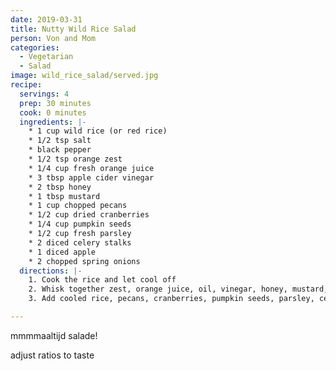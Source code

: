 ```yaml
---
date: 2019-03-31
title: Nutty Wild Rice Salad
person: Von and Mom
categories:
  - Vegetarian
  - Salad
image: wild_rice_salad/served.jpg
recipe:
  servings: 4
  prep: 30 minutes
  cook: 0 minutes
  ingredients: |-
    * 1 cup wild rice (or red rice)
    * 1/2 tsp salt
    * black pepper
    * 1/2 tsp orange zest
    * 1/4 cup fresh orange juice
    * 3 tbsp apple cider vinegar
    * 2 tbsp honey
    * 1 tbsp mustard
    * 1 cup chopped pecans
    * 1/2 cup dried cranberries
    * 1/4 cup pumpkin seeds
    * 1/2 cup fresh parsley
    * 2 diced celery stalks
    * 1 diced apple
    * 2 chopped spring onions
  directions: |-
    1. Cook the rice and let cool off
    2. Whisk together zest, orange juice, oil, vinegar, honey, mustard, pepper, and salt
    3. Add cooled rice, pecans, cranberries, pumpkin seeds, parsley, celery, apple, and spring onion

---
```


mmmmaaltijd salade!

adjust ratios to taste
